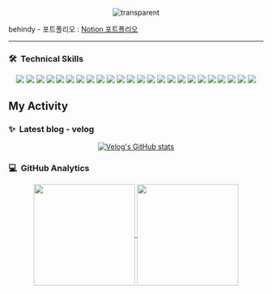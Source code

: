 <div align="center">

![transparent](https://capsule-render.vercel.app/api?type=transparent&fontColor=703ee5&text=behindy's%20Github%20profile!!&height=150&fontSize=60) <!--  desc 추가 >>> &desc=Only%20Use%20Text&descAlignY=75&descAlign=60-->
</div>


 behindy - 포트폴리오 : <a href="https://marshy-parrotfish-e92.notion.site/12325139d20880a38804daaf959a02d8"> Notion 포트폴리오 </a>
<hr/>

### 🛠 &nbsp;Technical Skills
<div align="center">
<img src="https://img.shields.io/badge/Python-3776AB?style=for-the-badge&logo=python&logoColor=white">  <img src="https://img.shields.io/badge/Java-6DB33F?style=for-the-badge&logo=java&logoColor=white">  <img src="https://img.shields.io/badge/javascript-%23323330.svg?style=for-the-badge&logo=javascript&logoColor=%23F7DF1E">  <img src="https://img.shields.io/badge/typescript-%23323330.svg?style=for-the-badge&logo=typescript&logoColor=%3178C6">  <img src="https://img.shields.io/badge/dart-0175C2?style=for-the-badge&logo=dart&logoColor=white">  <img src="https://img.shields.io/badge/html5-%23E34F26.svg?style=for-the-badge&logo=html5&logoColor=white">  <img src="https://img.shields.io/badge/CSS3-1572B6?style=for-the-badge&logo=CSS3&logoColor=white">  <img src="https://img.shields.io/badge/Bootstrap-7952B3?style=for-the-badge&logo=Bootstrap&logoColor=white">  <img src="https://img.shields.io/badge/Node.js-5FA04E?style=for-the-badge&logo=Node.js&logoColor=white">  <img src="https://img.shields.io/badge/npm-CB3837?style=for-the-badge&logo=npm&logoColor=white">  <img src="https://img.shields.io/badge/express-000000?style=for-the-badge&logo=express&logoColor=white">  <img src="https://img.shields.io/badge/React-61DAFB?style=for-the-badge&logo=react&logoColor=white">  <img src="https://img.shields.io/badge/sequelize-52B0E7?style=for-the-badge&logo=sequelize&logoColor=white">  <img src="https://img.shields.io/badge/springboot-6DB33F?style=for-the-badge&logo=springboot&logoColor=white">  <img src="https://img.shields.io/badge/springsecurity-6DB33F?style=for-the-badge&logo=springsecurity&logoColor=white">  <img src="https://img.shields.io/badge/JPA-000000?style=for-the-badge&logo=JPA&logoColor=white">   <img src="https://img.shields.io/badge/MyBatis-000000?style=for-the-badge&logo=MyBatis&logoColor=white">  <img src="https://img.shields.io/badge/flutter-02569B?style=for-the-badge&logo=flutter&logoColor=white">  <img src="https://img.shields.io/badge/git-F05032?style=for-the-badge&logo=git&logoColor=white">  <img src="https://img.shields.io/badge/amazonwebservices-232F3E?style=for-the-badge&logo=amazonwebservices&logoColor=white">  <img src="https://img.shields.io/badge/amazonrds-527FFF?style=for-the-badge&logo=amazonrds&logoColor=white">  <img src="https://img.shields.io/badge/amazonec2-FF9900?style=for-the-badge&logo=amazonec2&logoColor=white">  <img src="https://img.shields.io/badge/amazons3-569A31?style=for-the-badge&logo=amazons3&logoColor=white">  <img src="https://img.shields.io/badge/firebase-DD2C00?style=for-the-badge&logo=firebase&logoColor=white">  
</div>

## My Activity

### ✨ &nbsp;Latest blog - velog
<div align="center">
 
[![Velog's GitHub stats](https://velog-readme-stats.vercel.app/api?name=behindy0311)](https://velog.io/@behindy0311/posts)
</div>

### 💻 &nbsp;GitHub Analytics
<div align="center">
  <a href="https://github.com/anuraghazra/github-readme-stats">
    <img height=200 align="center" src="https://github-readme-stats.vercel.app/api?username=behindy3359&show_icons=true&theme=algolia&rank_icon=github" />
  </a>
  <a href="https://github.com/anuraghazra/convoychat">
    <img height=200 align="center" src="https://github-readme-stats.vercel.app/api/top-langs?username=behindy3359&layout=compact&langs_count=8&card_width=320&theme=algolia" />
  </a>
</div>

